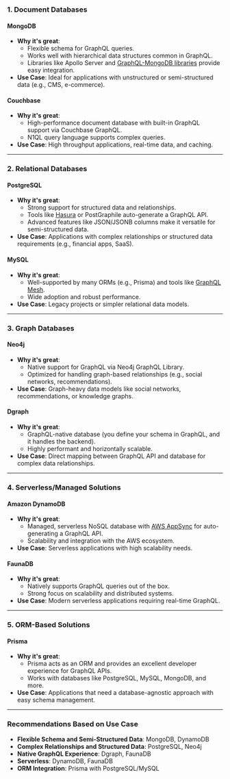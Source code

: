 ### **1. Document Databases**

#### **MongoDB**

- **Why it's great**:
    - Flexible schema for GraphQL queries.
    - Works well with hierarchical data structures common in GraphQL.
    - Libraries like Apollo Server and [GraphQL-MongoDB libraries](https://github.com/graphql-compose/graphql-compose-mongoose) provide easy integration.
- **Use Case**: Ideal for applications with unstructured or semi-structured data (e.g., CMS, e-commerce).

#### **Couchbase**

- **Why it's great**:
    - High-performance document database with built-in GraphQL support via Couchbase GraphQL.
    - N1QL query language supports complex queries.
- **Use Case**: High throughput applications, real-time data, and caching.

---

### **2. Relational Databases**

#### **PostgreSQL**

- **Why it's great**:
    - Strong support for structured data and relationships.
    - Tools like [Hasura](https://hasura.io/) or PostGraphile auto-generate a GraphQL API.
    - Advanced features like JSON/JSONB columns make it versatile for semi-structured data.
- **Use Case**: Applications with complex relationships or structured data requirements (e.g., financial apps, SaaS).

#### **MySQL**

- **Why it's great**:
    - Well-supported by many ORMs (e.g., Prisma) and tools like [GraphQL Mesh](https://graphql-mesh.com/).
    - Wide adoption and robust performance.
- **Use Case**: Legacy projects or simpler relational data models.

---

### **3. Graph Databases**

#### **Neo4j**

- **Why it's great**:
    - Native support for GraphQL via Neo4j GraphQL Library.
    - Optimized for handling graph-based relationships (e.g., social networks, recommendations).
- **Use Case**: Graph-heavy data models like social networks, recommendations, or knowledge graphs.

#### **Dgraph**

- **Why it's great**:
    - GraphQL-native database (you define your schema in GraphQL, and it handles the backend).
    - Highly performant and horizontally scalable.
- **Use Case**: Direct mapping between GraphQL API and database for complex data relationships.

---

### **4. Serverless/Managed Solutions**

#### **Amazon DynamoDB**

- **Why it's great**:
    - Managed, serverless NoSQL database with [AWS AppSync](https://aws.amazon.com/appsync/) for auto-generating a GraphQL API.
    - Scalability and integration with the AWS ecosystem.
- **Use Case**: Serverless applications with high scalability needs.

#### **FaunaDB**

- **Why it's great**:
    - Natively supports GraphQL queries out of the box.
    - Strong focus on scalability and distributed systems.
- **Use Case**: Modern serverless applications requiring real-time GraphQL.

---

### **5. ORM-Based Solutions**

#### **Prisma**

- **Why it's great**:
    - Prisma acts as an ORM and provides an excellent developer experience for GraphQL APIs.
    - Works with databases like PostgreSQL, MySQL, MongoDB, and more.
- **Use Case**: Applications that need a database-agnostic approach with easy schema management.

---

### **Recommendations Based on Use Case**

- **Flexible Schema and Semi-Structured Data**: MongoDB, DynamoDB
- **Complex Relationships and Structured Data**: PostgreSQL, Neo4j
- **Native GraphQL Experience**: Dgraph, FaunaDB
- **Serverless**: DynamoDB, FaunaDB
- **ORM Integration**: Prisma with PostgreSQL/MySQL